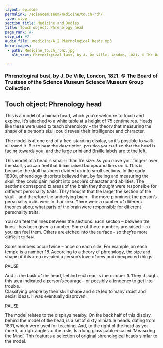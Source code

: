 ```yaml
---
layout: episode
permalink: /sciencemuseum/medicine/touch-rph/
type: stop
section_title: Medicine and Bodies
title: Touch object: Phrenology head
page_rank: #7
stop_id: #7
audio_file: /medicine/A_2 Phernological heads.mp3
hero_images:
 - path: Medicine_touch_rph2.jpg
   alt_text: Phrenological bust, by J. De Ville, London, 1821. © The Board of Trustees of the Science Museum Science Museum Group Collection

---
```

### Phrenological bust, by J. De Ville, London, 1821. © The Board of Trustees of the Science Museum Science Museum Group Collection

## Touch object: Phrenology head

This is a model of a human head, which you’re welcome to touch and explore.
It’s attached to a white table at a height of 75 centimetres. Heads like these
were used to teach phrenology – the theory that measuring the shape of a
person’s skull could reveal their intelligence and character.

The model is at one end of a free-standing display, so it’s possible to walk
all round it. But to hear the description, position yourself so that the head
is facing towards you, and the large print and Braille labels are to the left.

This model of a head is smaller than life size. As you move your fingers over
the skull, you can feel that it has raised bumps and lines on it. This is
because the skull has been divided up into small sections. In the early 1800s,
phrenology theorists believed that, by feeling and measuring the skull,
they could gain insight into people’s character and abilities.
The sections correspond to areas of the brain they thought were responsible
for different personality traits. They thought that the larger the section of
the skull – and therefore the underlying brain – the more prominent the person’s
personality traits were in that area.  There were a number of different theories
about what parts of the brain were responsible for different personality traits.

You can feel the lines between the sections. Each section – between the lines –
has been given a number. Some of these numbers are raised – so you can feel them.
Others are etched into the surface – so they’re more difficult to feel.

Some numbers occur twice – once on each side. For example, on each temple is a
number 18. According to a theory of phrenology, the size and shape of this
area revealed a person’s love of new and unexpected things.   

PAUSE

And at the back of the head, behind each ear, is the number 5. They thought
this area indicated a person’s courage – or possibly a tendency to get into trouble.  
Classifying people by their skull shape and size led to many racist
and sexist ideas. It was eventually disproven.

PAUSE

The model relates to the displays nearby. On the back half of this display,
behind the model of the head, is a set of sixty miniature heads, dating from 1831,
which were used for teaching. And, to the right of the head as you face it,
at right angles to the aisle, is a long glass cabinet called ‘Measuring the Mind’.
This features a selection of original phrenological heads similar to the model.  
